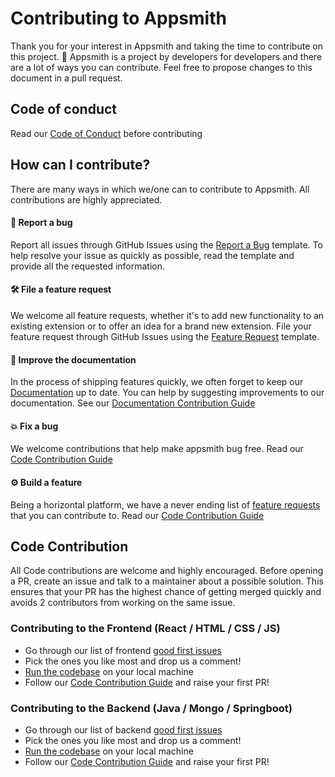 # Contributing to Appsmith

Thank you for your interest in Appsmith and taking the time to contribute on this project. 🙌 
Appsmith is a project by developers for developers and there are a lot of ways you can contribute. 
Feel free to propose changes to this document in a pull request.

## Code of conduct

Read our [Code of Conduct](CODE_OF_CONDUCT.md) before contributing

## How can I contribute?

There are many ways in which we/one can to contribute to Appsmith. All contributions are highly appreciated.

#### 🐛 Report a bug
Report all issues through GitHub Issues using the [Report a Bug](https://github.com/appsmithorg/appsmith/issues/new?assignees=Nikhil-Nandagopal&labels=Bug%2C+High&template=---bug-report.md&title=%5BBug%5D) template.
To help resolve your issue as quickly as possible, read the template and provide all the requested information.

#### 🛠 File a feature request
We welcome all feature requests, whether it's to add new functionality to an existing extension or to offer an idea for a brand new extension.
File your feature request through GitHub Issues using the [Feature Request](https://github.com/appsmithorg/appsmith/issues/new?assignees=Nikhil-Nandagopal&labels=&template=----feature-request.md&title=%5BFeature%5D) template.

#### 📝 Improve the documentation
In the process of shipping features quickly, we often forget to keep our [Documentation](https://docs.appsmith.com) up to date. You can help by suggesting improvements to our documentation. See our [Documentation Contribution Guide]()

#### 💥 Fix a bug
We welcome contributions that help make appsmith bug free. Read our [Code Contribution Guide](contributions/CodeContributionsGuidelines.md)

#### ⚙️ Build a feature
Being a horizontal platform, we have a never ending list of [feature requests](https://github.com/appsmithorg/appsmith/issues?q=is%3Aopen+is%3Aissue+label%3AEnhancement) that you can contribute to. Read our [Code Contribution Guide](contributions/CodeContributionsGuidelines.md)

## Code Contribution
All Code contributions are welcome and highly encouraged. Before opening a PR, create an issue and talk to a maintainer about a possible solution.
This ensures that your PR has the highest chance of getting merged quickly and avoids 2 contributors from working on the same issue.

### Contributing to the Frontend (React / HTML / CSS / JS)
- Go through our list of frontend [good first issues](https://github.com/appsmithorg/appsmith/issues?q=is%3Aopen+is%3Aissue+label%3A%22Good+First+Issue%22+label%3A%22Frontend%22)
- Pick the ones you like most and drop us a comment!
- [Run the codebase](contributions/ClientSetup.md) on your local machine
- Follow our [Code Contribution Guide](contributions/CodeContributionsGuidelines.md) and raise your first PR!

### Contributing to the Backend (Java / Mongo / Springboot)
- Go through our list of backend [good first issues](https://github.com/appsmithorg/appsmith/issues?q=is%3Aopen+is%3Aissue+label%3A%22Good+First+Issue%22+label%3A%22Backend%22+)
- Pick the ones you like most and drop us a comment!
- [Run the codebase](contributions/ServerSetup.md) on your local machine
- Follow our [Code Contribution Guide](contributions/CodeContributionsGuidelines.md) and raise your first PR!
